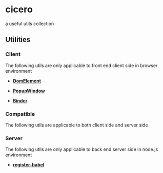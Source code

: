 <a id="top"></a>

# cicero

a useful utils collection

## Utilities

### Client

The following utils are only applicable to front end client side in browser environment

- **[DomElement](./docs/client/DomElement.md)**

- **[PopupWindow](./docs/client/PopupWindow.md)**

- **[Binder](./docs/client/Binder.md)**

### Compatible

The following utils are applicable to both client side and server side

### Server

The following utils are only applicable to back end server side in node.js environment

- **[register-babel](./docs/server/register-babel.md)**
